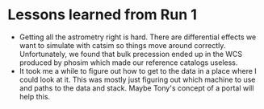 # Lessons learned from Run 1

* Getting all the astrometry right is hard.  There are differential effects we want to simulate with catsim so things move around correctly.  Unfortunately, we found that bulk precession ended up in the WCS produced by phosim which made our reference catalogs useless.
* It took me a while to figure out how to get to the data in a place where I could look at it.  This was mostly just figuring out which machine to use and paths to the data and stack.  Maybe Tony's concept of a portal will help this.
